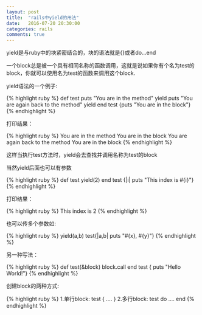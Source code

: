 ```yaml
---
layout: post
title:  "rails中yield的用法"
date:   2016-07-20 20:30:00
categories: rails
comments: true
---
```


yield是与ruby中的块紧密结合的，块的语法就是{}或者do...end

一个block总是被一个具有相同名称的函数调用，这就是说如果你有个名为test的block，你就可以使用名为test的函数来调用这个block.

yield语法的一个例子:

{% highlight ruby %}
def test
   puts "You are in the method"
   yield
   puts "You are again back to the method"
   yield
end
test {puts "You are in the block"}
{% endhighlight %}

打印结果：

{% highlight ruby %}
You are in the method
You are in the block
You are again back to the method
You are in the block
{% endhighlight %}

这样当执行test方法时，yield会去查找并调用名称为test的block

当然yield后面也可以有参数

{% highlight ruby %}
def test
   yield(2)
end
test {|i| puts "This index is #{i}"}
{% endhighlight %}

打印结果：

{% highlight ruby %}
This index is 2
{% endhighlight %}

也可以传多个参数如:

{% highlight ruby %}
yield(a,b)
test{|a,b|  puts "#{x}, #{y}"}
{% endhighlight %}

另一种写法：

{% highlight ruby %}
def test(&block)
   block.call
end
test { puts "Hello World!"}
{% endhighlight %}

﻿创建block的两种方式:

{% highlight ruby %}
1.单行block: test { .... }
2.多行block:
test do
   ....
end
{% endhighlight %}